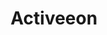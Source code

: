 ---
layout: company
title: Activeeon
published: true

logo: /assets/images/company_logo-activeeon.png

tags: 
    Relocation Support: Visa Sponsorship
    International: Hires Foreigners
    Work Environment: 
        - R&D
    other: Java Cloud research

work:
    # Subsidized meals
    ticket_restaurant: true
    contract_type: CDI (Full Time)
    creche_dentreprise: false
    # remote work
    teletravail: flexible
    rtt: false
    eparnage: false
perks: 
    employee_stock_option_plan: false
    new_tech_gear: false
    free_drinks: false
    # renumeration based on experinece
    experience_based_renumeration: true
    complete_health_and_social_insurance: true
    # Public transport partially reimbursed
    commuter_allowance: true
    # conferences and events
    confrences_events: true   
    book_purchases: false
    # rtt 
    annual_leave: 5w
international:
      language_policy_french: not required
      language_policy_english: requires English proficiency

founded_in: 2007
employees: 45+
location:
    address: 2000 route des Lucioles, Les Algorithmes, Pythagore B 
    city: Sophia Antipolis, France

url: https://www.activeeon.com/
description: >
    ActiveEon provides companies with Workflows & Scheduling software for workload automation, acceleration and scalability in the context of big data, analytics, Internet of Things, machine learning, HPC. ActiveEon is involved in projects requiring significant processing times, such as data analysis, financial simulations, machine learning, predictive maintenance, satellite image processing, DNA profiling and more.
mission: >
    Create and provide users with the best orchestration solution for workload automation and big compute on premises and in the cloud. 
problem_solving: >
    Developing applications that integrate multiple transportation modes, 
    allowing users to plan, book, and pay for various mobility services in one place. 
    Helping cities and transport authorities optimize their mobility services.

    
specialties:
    - international
    - Patent granted application
    - ROI in less than 1 year
    - From 40 to 20,000 of CPU cores managed


---